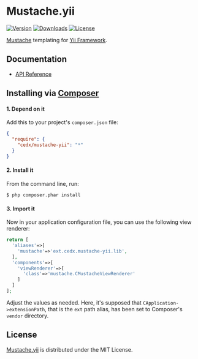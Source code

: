# Mustache.yii
[![Version](http://img.shields.io/packagist/v/cedx/mustache-yii.svg?style=flat-square)](https://packagist.org/packages/cedx/mustache-yii) [![Downloads](http://img.shields.io/packagist/dt/cedx/mustache-yii.svg?style=flat-square)](https://packagist.org/packages/cedx/mustache-yii) [![License](http://img.shields.io/packagist/l/cedx/mustache-yii.svg?style=flat-square)](https://github.com/cedx/mustache.yii/blob/master/LICENSE.txt)

[Mustache](http://mustache.github.io) templating for [Yii Framework](http://www.yiiframework.com).

## Documentation
- [API Reference](http://dev.belin.io/mustache.yii/api)

## Installing via [Composer](https://getcomposer.org)

#### 1. Depend on it
Add this to your project's `composer.json` file:

```json
{
  "require": {
    "cedx/mustache-yii": "*"
  }
}
```

#### 2. Install it
From the command line, run:

```shell
$ php composer.phar install
```

#### 3. Import it
Now in your application configuration file, you can use the following view renderer:

```php
return [
  'aliases'=>[
    'mustache'=>'ext.cedx.mustache-yii.lib',
  ],
  'components'=>[
    'viewRenderer'=>[
      'class'=>'mustache.CMustacheViewRenderer'
    ]
  ]
];
```

Adjust the values as needed. Here, it's supposed that `CApplication->extensionPath`,
that is the `ext` path alias, has been set to Composer's `vendor` directory.

## License
[Mustache.yii](https://packagist.org/packages/cedx/mustache-yii) is distributed under the MIT License.
